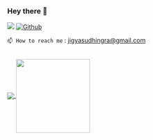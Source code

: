 ### Hey there 👋

![](https://visitor-badge.laobi.icu/badge?page_id=jigyasudhingra) [![Github](https://img.shields.io/github/followers/jigyasudhingra?label=Followers&logo=Github)](https://github.com/jigyasudhingra)

```📫 How to reach me``` :   jigyasudhingra@gmail.com
<!-- Here are some ideas to get you started: -->

<!-- - 🌱 I’m currently learning React
- 👯 I’m looking to collaborate on ...
- 🤔 I’m looking for help with AI Music Generation -->
<br>
<div>
<a href="https://github-readme-stats.vercel.app/api?username=jigyasudhingra">
  <img  align="center" src="https://github-readme-stats.vercel.app/api?username=jigyasudhingra&count_private=true&show_icons=true&hide=contribs" />
</a>
<a href="https://github-readme-stats.vercel.app/api/top-langs/?username=jigyasudhingra&hide=php">
  <img align="center" height="170" src="https://github-readme-stats.vercel.app/api/top-langs/?username=jigyasudhingra&hide=php&layout=compact" />
</a>
</div>









